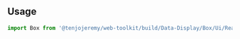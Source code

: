 ## Usage

```js
import Box from '@tenjojeremy/web-toolkit/build/Data-Display/Box/Ui/React/box.index'
```
